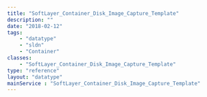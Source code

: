 ```yaml
---
title: "SoftLayer_Container_Disk_Image_Capture_Template"
description: ""
date: "2018-02-12"
tags:
    - "datatype"
    - "sldn"
    - "Container"
classes:
    - "SoftLayer_Container_Disk_Image_Capture_Template"
type: "reference"
layout: "datatype"
mainService : "SoftLayer_Container_Disk_Image_Capture_Template"
---
```

